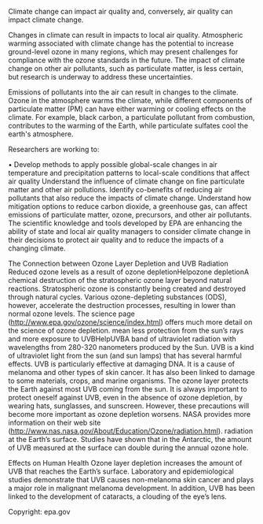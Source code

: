 Climate change can impact air quality and, conversely, air quality can impact climate change. 

Changes in climate can result in impacts to local air quality. Atmospheric warming associated with climate change has the potential to increase ground-level ozone in many regions, which may present challenges for compliance with the ozone standards in the future. The impact of climate change on other air pollutants, such as particulate matter, is less certain, but research is underway to address these uncertainties.

Emissions of pollutants into the air can result in changes to the climate. Ozone in the atmosphere warms the climate, while different components of particulate matter (PM) can have either warming or cooling effects on the climate. For example, black carbon, a particulate pollutant from combustion, contributes to the warming of the Earth, while particulate sulfates cool the earth's atmosphere.

Researchers are working to:

• Develop methods to apply possible global-scale changes in air temperature and precipitation patterns to local-scale conditions that affect air quality
Understand the influence of climate change on fine particulate matter and other air pollutions.
Identify co-benefits of reducing air pollutants that also reduce the impacts of climate change.
Understand how mitigation options to reduce carbon dioxide, a greenhouse gas, can affect emissions of particulate matter, ozone, precursors, and other air pollutants. 
The scientific knowledge and tools developed by EPA are enhancing the ability of state and local air quality managers to consider climate change in their decisions to protect air quality and to reduce the impacts of a changing climate.

The Connection between Ozone Layer Depletion and UVB Radiation
Reduced ozone levels as a result of ozone depletionHelpozone depletionA chemical destruction of the stratospheric ozone layer beyond natural reactions. Stratospheric ozone is constantly being created and destroyed through natural cycles. Various ozone-depleting substances (ODS), however, accelerate the destruction processes, resulting in lower than normal ozone levels. The science page (http://www.epa.gov/ozone/science/index.html) offers much more detail on the science of ozone depletion. mean less protection from the sun’s rays and more exposure to UVBHelpUVBA band of ultraviolet radiation with wavelengths from 280-320 nanometers produced by the Sun. UVB is a kind of ultraviolet light from the sun (and sun lamps) that has several harmful effects. UVB is particularly effective at damaging DNA. It is a cause of melanoma and other types of skin cancer. It has also been linked to damage to some materials, crops, and marine organisms. The ozone layer protects the Earth against most UVB coming from the sun. It is always important to protect oneself against UVB, even in the absence of ozone depletion, by wearing hats, sunglasses, and sunscreen. However, these precautions will become more important as ozone depletion worsens. NASA provides more information on their web site (http://www.nas.nasa.gov/About/Education/Ozone/radiation.html). radiation at the Earth’s surface. Studies have shown that in the Antarctic, the amount of UVB measured at the surface can double during the annual ozone hole.

Effects on Human Health
Ozone layer depletion increases the amount of UVB that reaches the Earth’s surface. Laboratory and epidemiological studies demonstrate that UVB causes non-melanoma skin cancer and plays a major role in malignant melanoma development. In addition, UVB has been linked to the development of cataracts, a clouding of the eye’s lens.

Copyright: epa.gov
